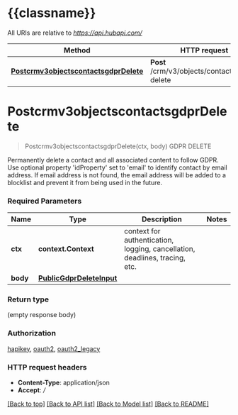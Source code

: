 # {{classname}}

All URIs are relative to *https://api.hubapi.com/*

Method | HTTP request | Description
------------- | ------------- | -------------
[**Postcrmv3objectscontactsgdprDelete**](GDPRApi.md#Postcrmv3objectscontactsgdprDelete) | **Post** /crm/v3/objects/contacts/gdpr-delete | GDPR DELETE

# **Postcrmv3objectscontactsgdprDelete**
> Postcrmv3objectscontactsgdprDelete(ctx, body)
GDPR DELETE

Permanently delete a contact and all associated content to follow GDPR. Use optional property 'idProperty' set to 'email' to identify contact by email address. If email address is not found, the email address will be added to a blocklist and prevent it from being used in the future.

### Required Parameters

Name | Type | Description  | Notes
------------- | ------------- | ------------- | -------------
 **ctx** | **context.Context** | context for authentication, logging, cancellation, deadlines, tracing, etc.
  **body** | [**PublicGdprDeleteInput**](PublicGdprDeleteInput.md)|  | 

### Return type

 (empty response body)

### Authorization

[hapikey](../README.md#hapikey), [oauth2](../README.md#oauth2), [oauth2_legacy](../README.md#oauth2_legacy)

### HTTP request headers

 - **Content-Type**: application/json
 - **Accept**: */*

[[Back to top]](#) [[Back to API list]](../README.md#documentation-for-api-endpoints) [[Back to Model list]](../README.md#documentation-for-models) [[Back to README]](../README.md)

